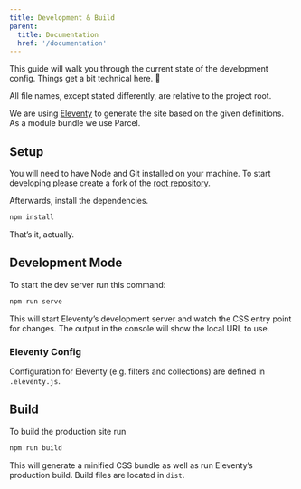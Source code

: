 ```yaml
---
title: Development & Build
parent:
  title: Documentation
  href: '/documentation'
---
```


This guide will walk you through the current state of the development config. Things get a bit technical here. 🤖

All file names, except stated differently, are relative to the project root.

We are using [Eleventy](https://www.11ty.io/) to generate the site based on the given definitions. As a module bundle we use Parcel.

## Setup

You will need to have Node and Git installed on your machine. To start developing please create a fork of the [root repository](https://github.com/selfdefined/web-app).

Afterwards, install the dependencies.

```bash
npm install
```

That’s it, actually.

## Development Mode

To start the dev server run this command:

```bash
npm run serve
```

This will start Eleventy’s development server and watch the CSS entry point for changes. The output in the console will show the local URL to use.

### Eleventy Config

Configuration for Eleventy (e.g. filters and collections) are defined in `.eleventy.js`.

## Build

To build the production site run

```bash
npm run build
```

This will generate a minified CSS bundle as well as run Eleventy’s production build. Build files are located in `dist`.
